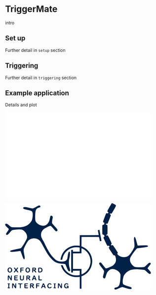 TriggerMate
================

<!-- WARNING: THIS FILE WAS AUTOGENERATED! DO NOT EDIT! -->

intro

## Set up

Further detail in `setup` section

## Triggering

Further detail in `triggering` section

## Example application

Details and plot

<div class="dark-mode">

![Oxford Neural Interfacing 2023](oni.png)

</div>

<div class="light-mode">

![Oxford Neural Interfacing 2023](oni_blue.png)

</div>
